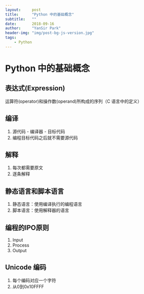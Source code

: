 ```yaml
---
layout:     post
title:      "Python 中的基础概念"
subtitle:   ""
date:       2018-09-16
author:     "YanSir Park"
header-img: "img/post-bg-js-version.jpg"
tags:
    - Python
---
```


# Python 中的基础概念

## 表达式(Expression)

运算符(operator)和操作数(operand)所构成的序列（C 语言中的定义）

## 编译

1. 源代码 - 编译器 - 目标代码
2. 编程目标代码之后就不需要源代码

## 解释
1. 每次都需要原文
2. 逐条解释

## 静态语言和脚本语言

1. 静态语言：使用编译执行的编程语言
2. 脚本语言：使用解释器的语言

## 编程的IPO原则

1. Input
2. Process
3. Output

## Unicode 编码

1. 每个编码对应一个字符
2. 从0到0x10FFFF 